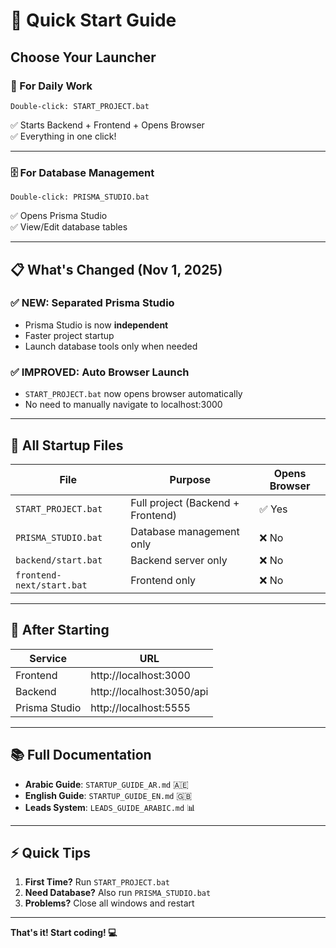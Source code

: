 # 🚀 Quick Start Guide

## Choose Your Launcher

### 🎯 For Daily Work
```
Double-click: START_PROJECT.bat
```
✅ Starts Backend + Frontend + Opens Browser  
✅ Everything in one click!

---

### 🗄️ For Database Management
```
Double-click: PRISMA_STUDIO.bat
```
✅ Opens Prisma Studio  
✅ View/Edit database tables

---

## 📋 What's Changed (Nov 1, 2025)

### ✅ NEW: Separated Prisma Studio
- Prisma Studio is now **independent**
- Faster project startup
- Launch database tools only when needed

### ✅ IMPROVED: Auto Browser Launch
- `START_PROJECT.bat` now opens browser automatically
- No need to manually navigate to localhost:3000

---

## 📁 All Startup Files

| File | Purpose | Opens Browser |
|------|---------|---------------|
| `START_PROJECT.bat` | Full project (Backend + Frontend) | ✅ Yes |
| `PRISMA_STUDIO.bat` | Database management only | ❌ No |
| `backend/start.bat` | Backend server only | ❌ No |
| `frontend-next/start.bat` | Frontend only | ❌ No |

---

## 🔗 After Starting

| Service | URL |
|---------|-----|
| Frontend | http://localhost:3000 |
| Backend | http://localhost:3050/api |
| Prisma Studio | http://localhost:5555 |

---

## 📚 Full Documentation

- **Arabic Guide**: `STARTUP_GUIDE_AR.md` 🇦🇪
- **English Guide**: `STARTUP_GUIDE_EN.md` 🇬🇧
- **Leads System**: `LEADS_GUIDE_ARABIC.md` 📊

---

## ⚡ Quick Tips

1. **First Time?** Run `START_PROJECT.bat`
2. **Need Database?** Also run `PRISMA_STUDIO.bat`
3. **Problems?** Close all windows and restart

---

**That's it! Start coding! 💻**
